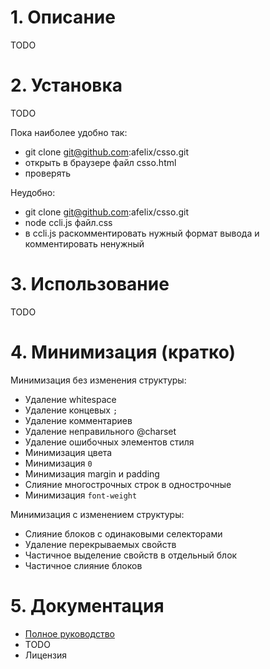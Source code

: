 # 1. Описание

TODO

# 2. Установка

TODO

Пока наиболее удобно так:

* git clone git@github.com:afelix/csso.git
* открыть в браузере файл csso.html
* проверять

Неудобно:

* git clone git@github.com:afelix/csso.git
* node ccli.js файл.css
* в ccli.js раскомментировать нужный формат вывода и комментировать ненужный

# 3. Использование

TODO

# 4. Минимизация (кратко)

Минимизация без изменения структуры:

* Удаление whitespace
* Удаление концевых `;`
* Удаление комментариев
* Удаление неправильного @charset
* Удаление ошибочных элементов стиля
* Минимизация цвета
* Минимизация `0`
* Минимизация margin и padding
* Слияние многострочных строк в однострочные
* Минимизация `font-weight`

Минимизация с изменением структуры:

* Слияние блоков с одинаковыми селекторами
* Удаление перекрываемых свойств
* Частичное выделение свойств в отдельный блок
* Частичное слияние блоков

# 5. Документация

* [Полное руководство](https://github.com/afelix/csso/blob/master/MANUAL.ru.md)
* TODO
* Лицензия
